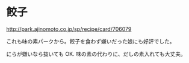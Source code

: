 # 餃子

http://park.ajinomoto.co.jp/sp/recipe/card/706079

これも味の素パークから。餃子を食わず嫌いだった娘にも好評でした。

にらが嫌いなら抜いても OK. 味の素の代わりに、だしの素入れても大丈夫。
